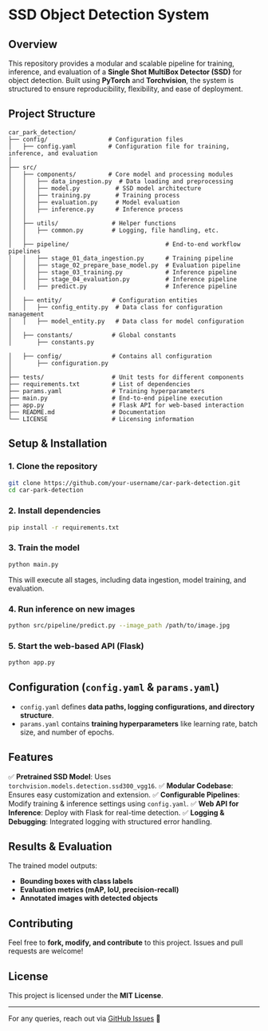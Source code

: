 # SSD Object Detection System

## Overview
This repository provides a modular and scalable pipeline for training, inference, and evaluation of a **Single Shot MultiBox Detector (SSD)** for object detection. Built using **PyTorch** and **Torchvision**, the system is structured to ensure reproducibility, flexibility, and ease of deployment.

## Project Structure

```
car_park_detection/
├── config/                 # Configuration files
│   ├── config.yaml         # Configuration file for training, inference, and evaluation
│
├── src/
│   ├── components/         # Core model and processing modules
│   │   ├── data_ingestion.py  # Data loading and preprocessing
│   │   ├── model.py          # SSD model architecture
│   │   ├── training.py       # Training process
│   │   ├── evaluation.py     # Model evaluation
│   │   ├── inference.py      # Inference process
│   │
│   ├── utils/               # Helper functions
│   │   ├── common.py        # Logging, file handling, etc.
│   │
│   ├── pipeline/                           # End-to-end workflow pipelines
│   │   ├── stage_01_data_ingestion.py      # Training pipeline
│   │   ├── stage_02_prepare_base_model.py  # Evaluation pipeline
│   │   ├── stage_03_training.py            # Inference pipeline
│   │   ├── stage_04_evaluation.py          # Inference pipeline
│   │   ├── predict.py                      # Inference pipeline
│
│   ├── entity/              # Configuration entities
│   │   ├── config_entity.py  # Data class for configuration management
│   │   ├── model_entity.py   # Data class for model configuration
│
│   ├── constants/           # Global constants
│       ├── constants.py

│   ├── config/              # Contains all configuration
│       ├── configuration.py
│
├── tests/                   # Unit tests for different components
├── requirements.txt         # List of dependencies
├── params.yaml              # Training hyperparameters
├── main.py                  # End-to-end pipeline execution
├── app.py                   # Flask API for web-based interaction
├── README.md                # Documentation
└── LICENSE                  # Licensing information
```

## Setup & Installation

### 1. Clone the repository
```bash
git clone https://github.com/your-username/car-park-detection.git
cd car-park-detection
```

### 2. Install dependencies
```bash
pip install -r requirements.txt
```

### 3. Train the model
```bash
python main.py
```
This will execute all stages, including data ingestion, model training, and evaluation.

### 4. Run inference on new images
```bash
python src/pipeline/predict.py --image_path /path/to/image.jpg
```

### 5. Start the web-based API (Flask)
```bash
python app.py
```

## Configuration (`config.yaml` & `params.yaml`)
- `config.yaml` defines **data paths, logging configurations, and directory structure**.
- `params.yaml` contains **training hyperparameters** like learning rate, batch size, and number of epochs.

## Features
✅ **Pretrained SSD Model**: Uses `torchvision.models.detection.ssd300_vgg16`.
✅ **Modular Codebase**: Ensures easy customization and extension.
✅ **Configurable Pipelines**: Modify training & inference settings using `config.yaml`.
✅ **Web API for Inference**: Deploy with Flask for real-time detection.
✅ **Logging & Debugging**: Integrated logging with structured error handling.

## Results & Evaluation
The trained model outputs:
- **Bounding boxes with class labels**
- **Evaluation metrics (mAP, IoU, precision-recall)**
- **Annotated images with detected objects**

## Contributing
Feel free to **fork, modify, and contribute** to this project. Issues and pull requests are welcome!

## License
This project is licensed under the **MIT License**.

---
For any queries, reach out via [GitHub Issues](https://github.com/your-username/car-park-detection/issues) 🚀

